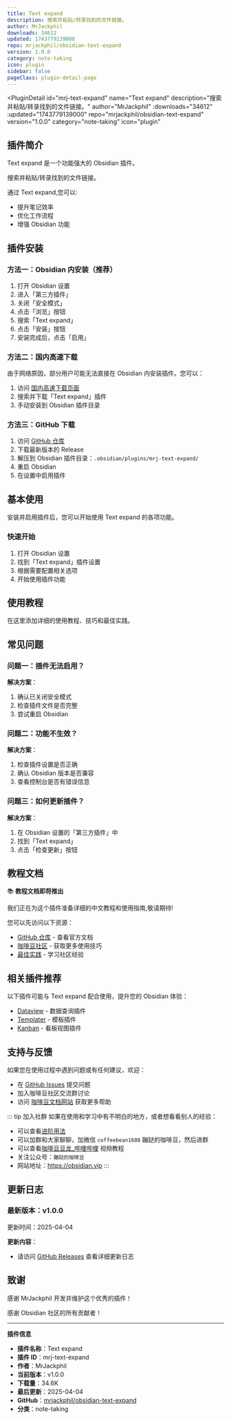 ```yaml
---
title: Text expand
description: 搜索并粘贴/转录找到的文件链接。
author: MrJackphil
downloads: 34612
updated: 1743779139000
repo: mrjackphil/obsidian-text-expand
version: 1.0.0
category: note-taking
icon: plugin
sidebar: false
pageClass: plugin-detail-page
---
```


<PluginDetail
  id="mrj-text-expand"
  name="Text expand"
  description="搜索并粘贴/转录找到的文件链接。"
  author="MrJackphil"
  :downloads="34612"
  :updated="1743779139000"
  repo="mrjackphil/obsidian-text-expand"
  version="1.0.0"
  category="note-taking"
  icon="plugin"
>

<!-- AUTO_GENERATED_START -->
## 插件简介

Text expand 是一个功能强大的 Obsidian 插件。

搜索并粘贴/转录找到的文件链接。

通过 Text expand,您可以:

- 提升笔记效率
- 优化工作流程
- 增强 Obsidian 功能

<!-- AUTO_GENERATED_END -->

<!-- AUTO_GENERATED_START -->
## 插件安装

### 方法一：Obsidian 内安装（推荐）

1. 打开 Obsidian 设置
2. 进入「第三方插件」
3. 关闭「安全模式」
4. 点击「浏览」按钮
5. 搜索「Text expand」
6. 点击「安装」按钮
7. 安装完成后，点击「启用」

### 方法二：国内高速下载

由于网络原因，部分用户可能无法直接在 Obsidian 内安装插件。您可以：

1. 访问 [国内高速下载页面](/zh/documentation/obsidian-plugins-download.html)
2. 搜索并下载「Text expand」插件
3. 手动安装到 Obsidian 插件目录

### 方法三：GitHub 下载

1. 访问 [GitHub 仓库](https://github.com/mrjackphil/obsidian-text-expand)
2. 下载最新版本的 Release
3. 解压到 Obsidian 插件目录：`.obsidian/plugins/mrj-text-expand/`
4. 重启 Obsidian
5. 在设置中启用插件

## 基本使用

安装并启用插件后，您可以开始使用 Text expand 的各项功能。

### 快速开始

1. 打开 Obsidian 设置
2. 找到「Text expand」插件设置
3. 根据需要配置相关选项
4. 开始使用插件功能

<!-- AUTO_GENERATED_END -->

<!-- CUSTOM_CONTENT_START:tutorial -->
## 使用教程

在这里添加详细的使用教程、技巧和最佳实践。

<!-- CUSTOM_CONTENT_END:tutorial -->

<!-- SHARED_CONTENT_START -->
## 常见问题

### 问题一：插件无法启用？

**解决方案**：
1. 确认已关闭安全模式
2. 检查插件文件是否完整
3. 尝试重启 Obsidian

### 问题二：功能不生效？

**解决方案**：
1. 检查插件设置是否正确
2. 确认 Obsidian 版本是否兼容
3. 查看控制台是否有错误信息

### 问题三：如何更新插件？

**解决方案**：
1. 在 Obsidian 设置的「第三方插件」中
2. 找到「Text expand」
3. 点击「检查更新」按钮

## 教程文档

📚 **教程文档即将推出**

我们正在为这个插件准备详细的中文教程和使用指南,敬请期待!

您可以先访问以下资源：
- [GitHub 仓库](https://github.com/mrjackphil/obsidian-text-expand) - 查看官方文档
- [咖啡豆社区](/zh/bases/) - 获取更多使用技巧
- [最佳实践](/zh/best-practices/) - 学习社区经验

## 相关插件推荐

以下插件可能与 Text expand 配合使用，提升您的 Obsidian 体验：

- [Dataview](/zh/plugins/dataview.html) - 数据查询插件
- [Templater](/zh/plugins/templater-obsidian.html) - 模板插件
- [Kanban](/zh/plugins/obsidian-kanban.html) - 看板视图插件

## 支持与反馈

如果您在使用过程中遇到问题或有任何建议，欢迎：

- 在 [GitHub Issues](https://github.com/mrjackphil/obsidian-text-expand/issues) 提交问题
- 加入咖啡豆社区交流群讨论
- 访问 [咖啡豆文档网站](https://obsidian.vip) 获取更多帮助

::: tip 加入社群
如果在使用和学习中有不明白的地方，或者想看看别人的经验：
- 可以查看[进阶用法](/zh/advanced)
- 可以加群和大家聊聊，加微信 `coffeebean1688` 蹦跶的咖啡豆，然后进群
- 可以查看[咖啡豆豆龙_哔哩哔哩](https://space.bilibili.com/618777356) 视频教程
- 关注公众号：`蹦跶的咖啡豆`
- 网站地址：https://obsidian.vip
:::
<!-- SHARED_CONTENT_END -->

<!-- AUTO_GENERATED_START -->
## 更新日志

### 最新版本：v1.0.0

更新时间：2025-04-04

**更新内容**：
- 请访问 [GitHub Releases](https://github.com/mrjackphil/obsidian-text-expand/releases) 查看详细更新日志

## 致谢

感谢 MrJackphil 开发并维护这个优秀的插件！

感谢 Obsidian 社区的所有贡献者！

---

**插件信息**
- **插件名称**：Text expand
- **插件 ID**：mrj-text-expand
- **作者**：MrJackphil
- **当前版本**：v1.0.0
- **下载量**：34.6K
- **最后更新**：2025-04-04
- **GitHub**：[mrjackphil/obsidian-text-expand](https://github.com/mrjackphil/obsidian-text-expand)
- **分类**：note-taking
<!-- AUTO_GENERATED_END -->

</PluginDetail>

